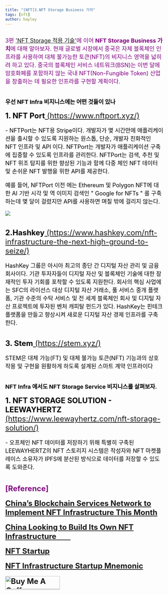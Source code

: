 ```yaml
---
title: "[NFT]3.NFT Storage Business 가치"
tags: [nft]
author: hayley
---
```

<html>
    <head>
        <body>
        <font size="4" color="purple" >
        <div>3편 <a href="https://hayleyshim.github.io/blog/nftstorage3">'NFT Storage 적용 기술'</a>에 이어 <b>NFT Storage Business 가치</b>에 대해 알아보자. 현재 글로벌 시장에서 중국은 자체 블록체인 인프라를 사용하여 대체 불가능한 토큰(NFT)의 비지니스 영역을 넓히려 하고 있다. 중국의 블록체인 서비스 네트워크(BSN)는 이번 달에 암호화폐를 포함하지 않는 국내 NFT(Non-Fungible Token) 산업을 창출하는 데 필요한 인프라를 구현할 계획이다. 
        <font size="4" color="black">
        <br>
	<br>	
        <p><b>우선 NFT Infra 비지니스에는 어떤 것들이 있나</b>
        <br>
	<p><font size="5" color="black"><b>1. NFT Port</b><a href="https://www.nftport.xyz/"> (https://www.nftport.xyz/)</a></font>
	<p> <font size="4" color="black">- NFTPort는 NFT용 Stripe이다. 개발자가 몇 시간만에 애플리케이션을 출시할 수 있도록 지원하는 원스톱, 단순, 개발자 친화적인 NFT 인프라 및 API 이다. NFTPort는 개발자가 애플리케이션 구축에 집중할 수 있도록 인프라를 관리한다. NFTPort는 검색, 추천 및 NFT 위조 탐지를 위한 향상된 기능과 함께 다중 체인 NFT 데이터 및 손쉬운 NFT 발행을 위한 API를 제공한다.
  <p>예를 들어, NFTPort 이전 에는 Ethereum 및 Polygon NFT에 대한 AI 기반 시각 및 역 이미지 검색인 " Google for NFTs " 를 구축하는데 몇 달이 걸렸지만 API를 사용하면 며칠 밖에 걸리지 않는다.
  <p><img src="https://miro.medium.com/max/700/1*_kKWmFN3mA6zK4kjbzbypw.png">
  <br>
  <br>
  <p><font size="5" color="black"><b>2.Hashkey</b><a href="https://www.hashkey.com/nft-infrastructure-the-next-high-ground-to-seize/"> (https://www.hashkey.com/nft-infrastructure-the-next-high-ground-to-seize/)</a></font>
	<p> <font size="4" color="black">HashKey 그룹은 아시아 최고의 종단 간 디지털 자산 관리 및 금융 회사이다. 기관 투자자들이 디지털 자산 및 블록체인 기술에 대한 잠재적인 투자 기회를 포착할 수 있도록 지원한다. 회사의 핵심 사업에는 SFC의 라이선스 대상 디지털 자산 거래소, 풀 서비스 중개 플랫폼, 기관 수준의 수탁 서비스 및 전 세계 블록체인 회사 및 디지털 자산 프로젝트에 투자된 벤처 캐피탈 펀드가 있다. HashKey는 핀테크 플랫폼을 만들고 향상시켜 새로운 디지털 자산 경제 인프라를 구축한다.
  <br>
  <br>	  
  <p><font size="5" color="black"><b>3. Stem</b><a href="https://stem.xyz/"> (https://stem.xyz/)</a></font>
  <p><font size="4" color="black">STEM은 대체 가능(FT) 및 대체 불가능 토큰(NFT) 기능과의 상호 작용 및 구현을 원활하게 하도록 설계된 스마트 계약 인프라이다
  <br>
  <br>
  <p> <font size="4" color="black"><b>NFT Infra 에서도 NFT Storage Service 비지니스를 살펴보자.</b>
  <p><font size="5" color="black"><b>1. NFT STORAGE SOLUTION - LEEWAYHERTZ</b><a href="https://www.leewayhertz.com/nft-storage-solution/"> (https://www.leewayhertz.com/nft-storage-solution/)</a></font>	  
  <p><font size="4" color="black">- 오프체인 NFT 데이터를 저장하기 위해 특별히 구축된 LEEWAYHERTZ의 NFT 스토리지 시스템은 작성자와 NFT 마켓플레이스 소유자가 IPFS에 분산된 방식으로 데이터를 저장할 수 있도록 도와준다.	  
 <br>
 <br>	  
        <br> <font size="5" color="purple"><b>[Reference]
	<p><a href="https://blockworks.co/chinas-blockchain-services-network-to-implement-nft-infrastructure-this-month/">China’s Blockchain Services Network to Implement NFT Infrastructure This Month  
	<p><a href="https://etfdb.com/crypto-channel/china-looking-to-build-its-own-nft-infrastructure/">China Looking to Build Its Own NFT Infrastructure  
        <p><a href="https://explodingtopics.com/blog/nft-startups">NFT Startup
        <p><a href="https://www.forbes.com/sites/rebeccaszkutak/2021/12/07/nft-infrastructure-startup-mnemonic-emerges-from-stealth-with-4-million-in-funding/?sh=23c361345b48">NFT Infrastructure Startup Mnemonic
		
<a href="https://www.buymeacoffee.com/yhshim17" target="_blank"><img src="https://www.buymeacoffee.com/assets/img/custom_images/orange_img.png" alt="Buy Me A Coffee" style="height: 41px !important;width: 174px !important;box-shadow: 0px 3px 2px 0px rgba(190, 190, 190, 0.5) !important;-webkit-box-shadow: 0px 3px 2px 0px rgba(190, 190, 190, 0.5) !important;" ></a>
